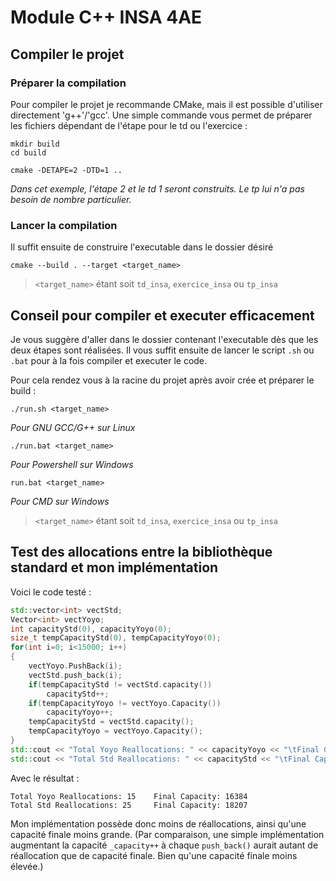 # Module C++ INSA 4AE

## Compiler le projet

### Préparer la compilation

Pour compiler le projet je recommande CMake, mais il est possible d'utiliser directement 'g++'/'gcc'.
Une simple commande vous permet de préparer les fichiers dépendant de l'étape pour le td ou l'exercice :

```
mkdir build
cd build
```
```
cmake -DETAPE=2 -DTD=1 ..
```
_Dans cet exemple, l'étape 2 et le td 1 seront construits. Le tp lui n'a pas besoin de nombre particulier._

### Lancer la compilation

Il suffit ensuite de construire l'executable dans le dossier désiré

```
cmake --build . --target <target_name>
```
>`<target_name>` étant soit `td_insa`, `exercice_insa` ou `tp_insa`

## Conseil pour compiler et executer efficacement

Je vous suggère d'aller dans le dossier contenant l'executable dès que les deux étapes sont réalisées. Il vous suffit ensuite de lancer le script `.sh` ou `.bat` pour à la fois compiler et executer le code.

Pour cela rendez vous à la racine du projet après avoir crée et préparer le build :
```
./run.sh <target_name>
```
_Pour GNU GCC/G++ sur Linux_

```
./run.bat <target_name>
```
_Pour Powershell sur Windows_
```
run.bat <target_name>
```
_Pour CMD sur Windows_
>`<target_name>` étant soit `td_insa`, `exercice_insa` ou `tp_insa`

## Test des allocations entre la bibliothèque standard et mon implémentation

Voici le code testé :

```cpp
std::vector<int> vectStd;
Vector<int> vectYoyo;
int capacityStd(0), capacityYoyo(0);
size_t tempCapacityStd(0), tempCapacityYoyo(0);
for(int i=0; i<15000; i++)
{
    vectYoyo.PushBack(i);
    vectStd.push_back(i);
    if(tempCapacityStd != vectStd.capacity())
        capacityStd++;
    if(tempCapacityYoyo != vectYoyo.Capacity())
        capacityYoyo++;
    tempCapacityStd = vectStd.capacity();
    tempCapacityYoyo = vectYoyo.Capacity();
}
std::cout << "Total Yoyo Reallocations: " << capacityYoyo << "\tFinal Capacity: " << tempCapacityYoyo << std::endl;
std::cout << "Total Std Reallocations: " << capacityStd << "\tFinal Capacity: " << tempCapacityStd << std::endl;
```

Avec le résultat :

```
Total Yoyo Reallocations: 15    Final Capacity: 16384
Total Std Reallocations: 25     Final Capacity: 18207
```
Mon implémentation possède donc moins de réallocations, ainsi qu'une capacité finale moins grande. (Par comparaison, une simple implémentation augmentant la capacité `_capacity++` à chaque `push_back()` aurait autant de réallocation que de capacité finale. Bien qu'une capacité finale moins élevée.)